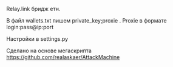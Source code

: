 Relay.link бридж етн. 

В файл wallets.txt пишем private_key;proxie . Proxie в формате login:pass@ip:port

Настройки в settings.py

Сделано на основе мегаскрипта https://github.com/realaskaer/AttackMachine

